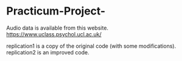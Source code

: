 # Practicum-Project-
Audio data is available from this website.
https://www.uclass.psychol.ucl.ac.uk/

replication1 is a copy of the original code (with some modifications).
replication2 is an improved code.
